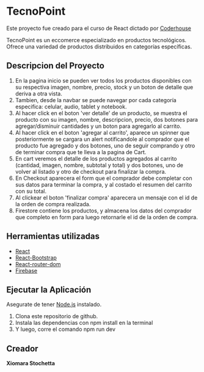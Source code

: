 # TecnoPoint

Este proyecto fue creado para el curso de React dictado por [Coderhouse](https://www.coderhouse.com/) 

TecnoPoint es un eccomerce especializado en productos tecnológicos. Ofrece una variedad de productos distribuidos en categorías específicas. 

## Descripcion del Proyecto 

1. En la pagina inicio se pueden ver todos los productos disponibles con su respectiva imagen, nombre, precio, stock y un boton de detalle que deriva a otra vista.
2. Tambien, desde la navbar se puede navegar por cada categoría especifica: celular, audio, tablet y notebook. 
3. Al hacer click en el boton 'ver detalle' de un producto, se muestra el producto con su imagen, nombre, descripcion, precio, dos botones para agregar/disminuir cantidades y un boton para agregarlo al carrito.
4. Al hacer click en el boton 'agregar al carrito', aparece un spinner que posteriormente se cargara un alert notificandole al comprador que el producto fue agregado y dos botones, uno de seguir comprando y otro de terminar compra que te lleva a la pagina de Cart.
5. En cart veremos el detalle de los productos agregados al carrito (cantidad, imagen, nombre, subtotal y total) y dos botones, uno de volver al listado y otro de checkout para finalizar la compra.
6. En Checkout aparecera el form que el comprador debe completar con sus datos para terminar la compra, y al costado el resumen del carrito con su total. 
7. Al clickear el boton 'finalizar compra' aparecera un mensaje con el id de la orden de compra realizada.
8. Firestore contiene los productos, y almacena los datos del comprador que completo en form para luego retornarle el id de la orden de compra.

## Herramientas utilizadas

- [React](https://es.reactjs.org/) 
- [React-Bootstrap](https://react-bootstrap.netlify.app/)
- [React-router-dom](https://v5.reactrouter.com/)
- [Firebase](https://firebase.google.com/)

## Ejecutar la Aplicación 

Asegurate de tener [Node.js](https://nodejs.org/en) instalado.

1. Clona este repositorio de github.
2. Instala las dependencias con npm install en la terminal
3. Y luego, corre el comando npm run dev

## Creador

**Xiomara Stochetta**
